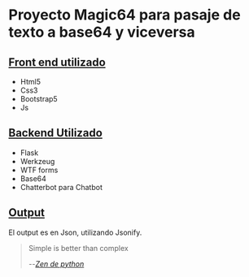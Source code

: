 <h1>Proyecto Magic64 para pasaje de texto a base64 y viceversa</h1>

<h2><u><strong>Front end utilizado</strong></u></h2>

<ul>
    <li>Html5</li>
    <li>Css3</li>
    <li>Bootstrap5</li>
    <li>Js</li>
</ul>


<h2><u><strong>Backend Utilizado</strong></u></h2>

<ul>
    <li>Flask</li>
    <li>Werkzeug</li>
    <li>WTF forms</li>
    <li>Base64</li>
    <li>Chatterbot para Chatbot</li>
</ul>

<h2><u><strong>Output</strong></u></h2>

<p>El output es en Json, utilizando Jsonify.</p>

>Simple is better than complex
>
> --<cite>[Zen de python][1]</cite>

[1]: https://en.wikipedia.org/wiki/Zen_of_Python